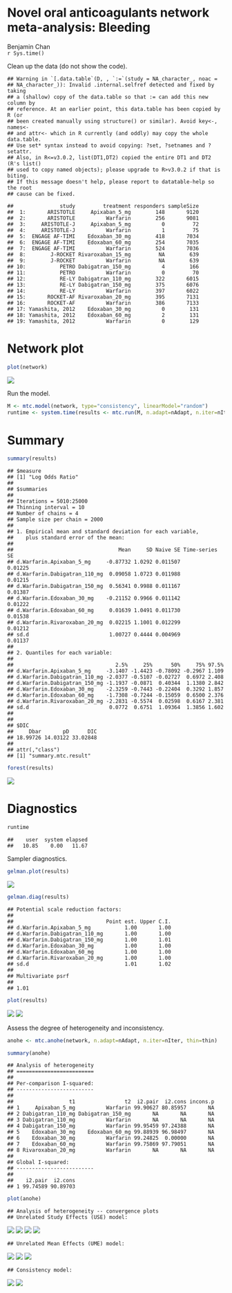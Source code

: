 # Novel oral anticoagulants network meta-analysis: Bleeding
Benjamin Chan  
`r Sys.time()`  


Clean up the data (do not show the code).


```
## Warning in `[.data.table`(D, , `:=`(study = NA_character_, noac =
## NA_character_)): Invalid .internal.selfref detected and fixed by taking
## a (shallow) copy of the data.table so that := can add this new column by
## reference. At an earlier point, this data.table has been copied by R (or
## been created manually using structure() or similar). Avoid key<-, names<-
## and attr<- which in R currently (and oddly) may copy the whole data.table.
## Use set* syntax instead to avoid copying: ?set, ?setnames and ?setattr.
## Also, in R<=v3.0.2, list(DT1,DT2) copied the entire DT1 and DT2 (R's list()
## used to copy named objects); please upgrade to R>v3.0.2 if that is biting.
## If this message doesn't help, please report to datatable-help so the root
## cause can be fixed.
```

```
##               study         treatment responders sampleSize
##  1:       ARISTOTLE     Apixaban_5_mg        148       9120
##  2:       ARISTOTLE          Warfarin        256       9081
##  3:     ARISTOTLE-J     Apixaban_5_mg          0         72
##  4:     ARISTOTLE-J          Warfarin          1         75
##  5:  ENGAGE AF-TIMI    Edoxaban_30_mg        418       7034
##  6:  ENGAGE AF-TIMI    Edoxaban_60_mg        254       7035
##  7:  ENGAGE AF-TIMI          Warfarin        524       7036
##  8:        J-ROCKET Rivaroxaban_15_mg         NA        639
##  9:        J-ROCKET          Warfarin         NA        639
## 10:           PETRO Dabigatran_150_mg          4        166
## 11:           PETRO          Warfarin          0         70
## 12:           RE-LY Dabigatran_110_mg        322       6015
## 13:           RE-LY Dabigatran_150_mg        375       6076
## 14:           RE-LY          Warfarin        397       6022
## 15:       ROCKET-AF Rivaroxaban_20_mg        395       7131
## 16:       ROCKET-AF          Warfarin        386       7133
## 17: Yamashita, 2012    Edoxaban_30_mg          0        131
## 18: Yamashita, 2012    Edoxaban_60_mg          2        131
## 19: Yamashita, 2012          Warfarin          0        129
```

# Network plot


```r
plot(network)
```

![](mtcBleeding_files/figure-html/bleedingNetwork-1.png) 

Run the model.


```r
M <- mtc.model(network, type="consistency", linearModel="random")
runtime <- system.time(results <- mtc.run(M, n.adapt=nAdapt, n.iter=nIter, thin=thin))
```

# Summary


```r
summary(results)
```

```
## $measure
## [1] "Log Odds Ratio"
## 
## $summaries
## 
## Iterations = 5010:25000
## Thinning interval = 10 
## Number of chains = 4 
## Sample size per chain = 2000 
## 
## 1. Empirical mean and standard deviation for each variable,
##    plus standard error of the mean:
## 
##                                  Mean     SD Naive SE Time-series SE
## d.Warfarin.Apixaban_5_mg     -0.87732 1.0292 0.011507        0.01225
## d.Warfarin.Dabigatran_110_mg  0.09058 1.0723 0.011988        0.01215
## d.Warfarin.Dabigatran_150_mg  0.56341 0.9988 0.011167        0.01387
## d.Warfarin.Edoxaban_30_mg    -0.21152 0.9966 0.011142        0.01222
## d.Warfarin.Edoxaban_60_mg     0.01639 1.0491 0.011730        0.01538
## d.Warfarin.Rivaroxaban_20_mg  0.02215 1.1001 0.012299        0.01212
## sd.d                          1.00727 0.4444 0.004969        0.01137
## 
## 2. Quantiles for each variable:
## 
##                                 2.5%     25%      50%     75% 97.5%
## d.Warfarin.Apixaban_5_mg     -3.1407 -1.4423 -0.78092 -0.2967 1.109
## d.Warfarin.Dabigatran_110_mg -2.0377 -0.5107 -0.02727  0.6972 2.408
## d.Warfarin.Dabigatran_150_mg -1.1937 -0.0871  0.40344  1.1380 2.842
## d.Warfarin.Edoxaban_30_mg    -2.3259 -0.7443 -0.22404  0.3292 1.857
## d.Warfarin.Edoxaban_60_mg    -1.7308 -0.7244 -0.15059  0.6500 2.376
## d.Warfarin.Rivaroxaban_20_mg -2.2831 -0.5574  0.02598  0.6167 2.381
## sd.d                          0.0772  0.6751  1.09364  1.3856 1.602
## 
## 
## $DIC
##     Dbar       pD      DIC 
## 18.99726 14.03122 33.02848 
## 
## attr(,"class")
## [1] "summary.mtc.result"
```

```r
forest(results)
```

![](mtcBleeding_files/figure-html/bleedingForest-1.png) 

# Diagnostics


```r
runtime
```

```
##    user  system elapsed 
##   10.85    0.00   11.67
```

Sampler diagnostics.


```r
gelman.plot(results)
```

![](mtcBleeding_files/figure-html/bleedingGelman-1.png) 

```r
gelman.diag(results)
```

```
## Potential scale reduction factors:
## 
##                              Point est. Upper C.I.
## d.Warfarin.Apixaban_5_mg           1.00       1.00
## d.Warfarin.Dabigatran_110_mg       1.00       1.00
## d.Warfarin.Dabigatran_150_mg       1.00       1.01
## d.Warfarin.Edoxaban_30_mg          1.00       1.00
## d.Warfarin.Edoxaban_60_mg          1.00       1.00
## d.Warfarin.Rivaroxaban_20_mg       1.00       1.00
## sd.d                               1.01       1.02
## 
## Multivariate psrf
## 
## 1.01
```


```r
plot(results)
```

![](mtcBleeding_files/figure-html/bleedingTrace-1.png) ![](mtcBleeding_files/figure-html/bleedingTrace-2.png) 

Assess the degree of heterogeneity and inconsistency.


```r
anohe <- mtc.anohe(network, n.adapt=nAdapt, n.iter=nIter, thin=thin)
```


```r
summary(anohe)
```

```
## Analysis of heterogeneity
## =========================
## 
## Per-comparison I-squared:
## -------------------------
## 
##                  t1                t2  i2.pair  i2.cons incons.p
## 1     Apixaban_5_mg          Warfarin 99.90627 80.85957       NA
## 2 Dabigatran_110_mg Dabigatran_150_mg       NA       NA       NA
## 3 Dabigatran_110_mg          Warfarin       NA       NA       NA
## 4 Dabigatran_150_mg          Warfarin 99.95459 97.24388       NA
## 5    Edoxaban_30_mg    Edoxaban_60_mg 99.88939 96.98497       NA
## 6    Edoxaban_30_mg          Warfarin 99.24825  0.00000       NA
## 7    Edoxaban_60_mg          Warfarin 99.75869 97.79051       NA
## 8 Rivaroxaban_20_mg          Warfarin       NA       NA       NA
## 
## Global I-squared:
## -------------------------
## 
##    i2.pair  i2.cons
## 1 99.74589 90.89703
```

```r
plot(anohe)
```

```
## Analysis of heterogeneity -- convergence plots
## Unrelated Study Effects (USE) model:
```

![](mtcBleeding_files/figure-html/bleedingAnohe-1.png) ![](mtcBleeding_files/figure-html/bleedingAnohe-2.png) ![](mtcBleeding_files/figure-html/bleedingAnohe-3.png) ![](mtcBleeding_files/figure-html/bleedingAnohe-4.png) 

```
## Unrelated Mean Effects (UME) model:
```

![](mtcBleeding_files/figure-html/bleedingAnohe-5.png) ![](mtcBleeding_files/figure-html/bleedingAnohe-6.png) ![](mtcBleeding_files/figure-html/bleedingAnohe-7.png) 

```
## Consistency model:
```

![](mtcBleeding_files/figure-html/bleedingAnohe-8.png) ![](mtcBleeding_files/figure-html/bleedingAnohe-9.png) 
